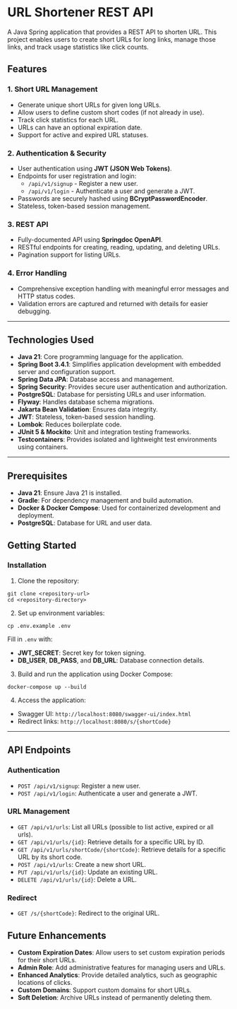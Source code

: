 # URL Shortener REST API

A Java Spring application that provides a REST API to shorten URL.
This project enables users to create short URLs for long links, manage those links,
and track usage statistics like click counts.

## Features

### 1. **Short URL Management**

- Generate unique short URLs for given long URLs.
- Allow users to define custom short codes (if not already in use).
- Track click statistics for each URL.
- URLs can have an optional expiration date.
- Support for active and expired URL statuses.

### 2. **Authentication & Security**

- User authentication using **JWT (JSON Web Tokens)**.
- Endpoints for user registration and login:
    - `/api/v1/signup` - Register a new user.
    - `/api/v1/login` - Authenticate a user and generate a JWT.
- Passwords are securely hashed using **BCryptPasswordEncoder**.
- Stateless, token-based session management.

### 3. **REST API**

- Fully-documented API using **Springdoc OpenAPI**.
- RESTful endpoints for creating, reading, updating, and deleting URLs.
- Pagination support for listing URLs.

### 4. **Error Handling**

- Comprehensive exception handling with meaningful error messages and HTTP status codes.
- Validation errors are captured and returned with details for easier debugging.


---

## Technologies Used

- **Java 21**: Core programming language for the application.
- **Spring Boot 3.4.1**: Simplifies application development with embedded server and configuration support.
- **Spring Data JPA**: Database access and management.
- **Spring Security**: Provides secure user authentication and authorization.
- **PostgreSQL**: Database for persisting URLs and user information.
- **Flyway**: Handles database schema migrations.
- **Jakarta Bean Validation**: Ensures data integrity.
- **JWT**: Stateless, token-based session handling.
- **Lombok**: Reduces boilerplate code.
- **JUnit 5 & Mockito**: Unit and integration testing frameworks.
- **Testcontainers**: Provides isolated and lightweight test environments using containers.

---

## Prerequisites

- **Java 21**: Ensure Java 21 is installed.
- **Gradle**: For dependency management and build automation.
- **Docker & Docker Compose**: Used for containerized development and deployment.
- **PostgreSQL**: Database for URL and user data.


## Getting Started

### Installation

1. Clone the repository:

```shell
git clone <repository-url>
cd <repository-directory>
```

2. Set up environment variables:

```shell
cp .env.example .env
```

Fill in `.env` with:
- **JWT_SECRET**: Secret key for token signing.
- **DB_USER**, **DB_PASS**, and **DB_URL**: Database connection details.

3. Build and run the application using Docker Compose:

```shell
docker-compose up --build
```

4. Access the application:
- Swagger UI: `http://localhost:8080/swagger-ui/index.html`
- Redirect links: `http://localhost:8080/s/{shortCode}`

---

## API Endpoints

### Authentication

- `POST /api/v1/signup`: Register a new user.
- `POST /api/v1/login`: Authenticate a user and generate a JWT.

### URL Management

- `GET /api/v1/urls`: List all URLs (possible to list active, expired or all urls).
- `GET /api/v1/urls/{id}`: Retrieve details for a specific URL by ID.
- `GET /api/v1/urls/shortCode/{shortCode}`: Retrieve details for a specific URL by its short code.
- `POST /api/v1/urls`: Create a new short URL.
- `PUT /api/v1/urls/{id}`: Update an existing URL.
- `DELETE /api/v1/urls/{id}`: Delete a URL.

### Redirect

- `GET /s/{shortCode}`: Redirect to the original URL.

## Future Enhancements

- **Custom Expiration Dates**: Allow users to set custom expiration periods for their short URLs.
- **Admin Role**: Add administrative features for managing users and URLs.
- **Enhanced Analytics**: Provide detailed analytics, such as geographic locations of clicks.
- **Custom Domains**: Support custom domains for short URLs.
- **Soft Deletion**: Archive URLs instead of permanently deleting them.